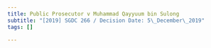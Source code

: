 ```yaml
---
title: Public Prosecutor v Muhammad Qayyuum bin Sulong
subtitle: "[2019] SGDC 266 / Decision Date: 5\_December\_2019"
tags: []

---
```

